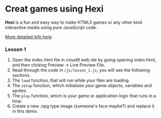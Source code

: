 Creat games using Hexi
====

**Hexi** is a fun and easy way to make HTML5 games or any other
kind interactive media using pure JavaScript code.

[More detailed info here](https://github.com/kittykatattack/hexi)

### Lesson 1

1. Open the index.html file in cloud9 web ide by going opening index.html, and then clicking Preview -> Live Preview File.
1. Read through the code in `/js/lesson_1.js`, you will see the following sections.
1. The `load` function, that will run while your files are loading.
1. The `setup` function, which initializes your game objects, variables and sprites.
1. The `play` function, which is your game or application logic that runs in a loop.
1. Create a new .npg type image (someone's face maybe?) and replace it in this demo.
